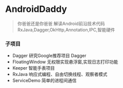 # AndroidDaddy
> 你爸爸还是你爸爸  解读Android前沿技术代码RxJava,Dagger,OkHttp,Annotation,IPC,智能硬件

### 子项目
- Dagger 研究Google推荐项目 Dagger
- FloatingWindow 无权限实现悬浮窗,实现日志打印功能
- Keeper 智能手表项目
- RxJava 响应式编程、自由切换线程、观察者模式
- ServiceDemo 简单的进程间通信
